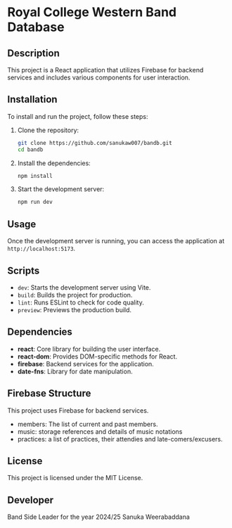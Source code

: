 # Royal College Western Band Database

## Description
This project is a React application that utilizes Firebase for backend services and includes various components for user interaction.

## Installation
To install and run the project, follow these steps:

1. Clone the repository:
   ```bash
   git clone https://github.com/sanukaw007/bandb.git
   cd bandb
   ```

2. Install the dependencies:
   ```bash
   npm install
   ```

3. Start the development server:
   ```bash
   npm run dev
   ```

## Usage
Once the development server is running, you can access the application at `http://localhost:5173`.

## Scripts
- `dev`: Starts the development server using Vite.
- `build`: Builds the project for production.
- `lint`: Runs ESLint to check for code quality.
- `preview`: Previews the production build.

## Dependencies
- **react**: Core library for building the user interface.
- **react-dom**: Provides DOM-specific methods for React.
- **firebase**: Backend services for the application.
- **date-fns**: Library for date manipulation.

## Firebase Structure
This project uses Firebase for backend services.
- members: The list of current and past members.
- music: storage references and details of music notations
- practices: a list of practices, their attendies and late-comers/excusers.

## License
This project is licensed under the MIT License.

## Developer
Band Side Leader for the year 2024/25
Sanuka Weerabaddana
